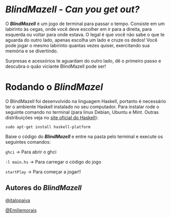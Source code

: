 # *BlindMazell - Can you get out?*

O ***BlindMazell*** é um jogo de terminal para passar o tempo. Consiste em um labirinto às cegas, onde você deve escolher em ir para a direita, para esquerda ou voltar para onde estava. O legal é que você não sabe o que te aguarda do outro lado, apenas escolha um lado e cruze os dedos! Você pode jogar o mesmo labirinto quantas vezes quiser, exercitando sua memória e se divertindo.

Surpresas e acessórios te aguardam do outro lado, dê o primeiro passo e descubra o quão viciante BlindMazell pode ser!

# Rodando o *BlindMazel*

O BlindMazell foi desenvolvido na linguagem Haskell, portanto é necessário ter o ambiente Haskell instalado no seu computador. Para instalar rode o seguinte comando no terminal (para linux Debian, Ubuntu e Mint. Outras distribuições veja no [site oficial do Haskell](https://www.haskell.org/platform/)):

`sudo apt-get install haskell-platform`

Baixe o código do ***BlindMazell*** e entre na pasta pelo terminal e execute os seguintes comandos:

`ghci` -> Para abrir o ghci

`:l main.hs` -> Para carregar o código do jogo

`startPlay` -> Para começar a jogar!!

## Autores do ***BlindMazell***

[@italopaiva](https://github.com/italopaiva)

[@Emiliemorais](https://github.com/Emiliemorais)
